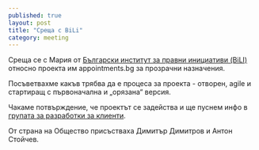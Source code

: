 ```yaml
---
published: true
layout: post
title: "Среща с BiLi"
category: meeting
---
```


Среща се с Мария от [Български институт за правни инициативи (BiLI)](http://www.bili-bg.org/) относно проекта им appointments.bg за прозрачни назначения.

Посъветвахме какъв трябва да е процеса за проекта - отворен, agile и стартиращ с първоначална и „орязана“ версия.

Чакаме потвърждение, че проектът се задейства и ще пуснем инфо в [групата за разработки за клиенти](https://www.facebook.com/groups/652504658174428/).

От страна на Общество присъстваха Димитър Димитров и Антон Стойчев.
